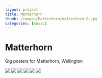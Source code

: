 ```yaml
---
layout: project
title: Matterhorn
thumb: /images/Matterhorn/matterhorn-0.jpg
categories: [music]
---
```


# Matterhorn

Gig posters for Matterhorn, Wellington

![](/images/Matterhorn/matterhorn-1.jpg)
![](/images/Matterhorn/matterhorn-2.jpg)
![](/images/Matterhorn/matterhorn-3.jpg)
![](/images/Matterhorn/matterhorn-4-1.jpg)
![](/images/Matterhorn/matterhorn-5.jpg)
![](/images/Matterhorn/matterhorn-6.jpg)
